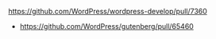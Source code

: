 https://github.com/WordPress/wordpress-develop/pull/7360

* https://github.com/WordPress/gutenberg/pull/65460
